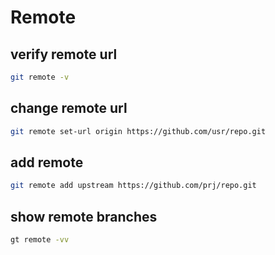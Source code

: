# Remote

## verify remote url
```sh
git remote -v
```

## change remote url
```sh
git remote set-url origin https://github.com/usr/repo.git
```

## add remote
```sh
git remote add upstream https://github.com/prj/repo.git
```

## show remote branches
```sh
gt remote -vv
```
